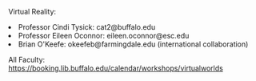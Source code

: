 Virtual Reality:
<li>Professor Cindi Tysick: cat2@buffalo.edu</li>
<li>Professor Eileen Oconnor:  eileen.oconnor@esc.edu</li>
<li>Brian O'Keefe: okeefeb@farmingdale.edu (international collaboration)</li>

All Faculty: https://booking.lib.buffalo.edu/calendar/workshops/virtualworlds
